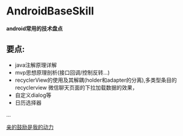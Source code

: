 # AndroidBaseSkill

**android常用的技术盘点**

## 要点:

* java注解原理详解    
* mvp思想原理剖析(接口回调/控制反转...)
* recyclerView的使用及其解耦(holder和adapter的分离),多类型条目的recyclerview
微信聊天页面的下拉加载数据的效果，
* 自定义dialog等
* 日历选择器

...
    
[亲的鼓励是我的动力](https://PrettyAnt.com)

